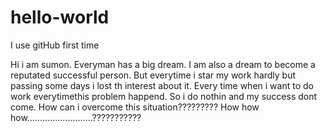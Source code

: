 # hello-world
I use gitHub first time


Hi i am sumon. Everyman has a big dream. I am also a dream to become a reputated successful person. But  everytime i star my work hardly but passing some days i lost th interest about it. Every time when i want to do work everytimethis problem happend. So i do nothin and my success dont come. How can i overcome this situation?????????  How how how..........................???????????
